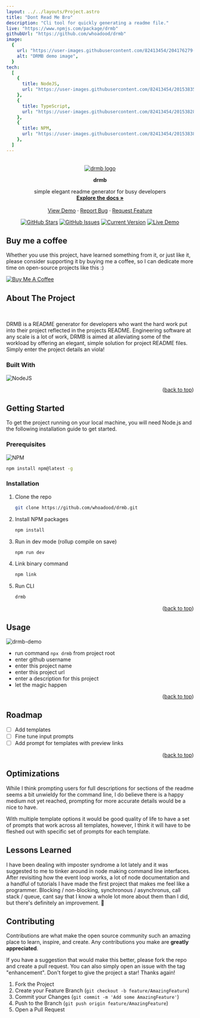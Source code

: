 ```yaml
---
layout: ../../layouts/Project.astro
title: "Dont Read Me Bro"
description: "Cli tool for quickly generating a readme file."
live: "https://www.npmjs.com/package/drmb"
githubUrl: "https://github.com/whoadood/drmb"
image:
  {
    url: "https://user-images.githubusercontent.com/82413454/204176279-2f3702c1-a8b5-42ae-a9ad-c154d89e9f8f.png",
    alt: "DRMB demo image",
  }
tech:
  [
    {
      title: NodeJS,
      url: "https://user-images.githubusercontent.com/82413454/201538353-5621b947-de71-4193-807c-67b55e44166e.svg",
    },
    {
      title: TypeScript,
      url: "https://user-images.githubusercontent.com/82413454/201538286-f5eec681-c586-4fbb-90d8-b5037cfd2bed.svg",
    },
    {
      title: NPM,
      url: "https://user-images.githubusercontent.com/82413454/201538380-39242308-f3af-4c54-80bb-6a360e5eb71d.svg",
    },
  ]
---
```


<a name="readme-top" />
<br />

<div align="center">
  <a href="https://github.com/whoadood/drmb">
    <img src="https://user-images.githubusercontent.com/82413454/200122755-b2f370cb-2dc0-4e56-8a78-2c1f7096f666.png" alt="drmb logo">
  </a>

<strong>drmb</strong>

  <p align="center">
    simple elegant readme generator for busy developers
    <br />
    <a href="https://github.com/drmb/drmb"><strong>Explore the docs »</strong></a>
    <br />
    <br />
    <a href="https://www.npmjs.com/package/drmb">View Demo</a>
    ·
    <a href="https://github.com/whoadood/drmb/issues">Report Bug</a>
    ·
    <a href="https://github.com/whoadood/drmb/issues">Request Feature</a>
  </p>
</div>

<div align="center">

[![GitHub Stars](https://img.shields.io/github/stars/whoadood/drmb.svg)](https://github.com/whoadood/drmb/stargazers) [![GitHub Issues](https://img.shields.io/github/issues/whoadood/drmb.svg)](https://github.com/whoadood/drmb/issues) [![Current Version](https://img.shields.io/badge/version-1.0.0-green.svg)](https://github.com/whoadood/drmb) [![Live Demo](https://img.shields.io/badge/demo-online-green.svg)](https://github.com/whoadood/drmb)

</div>

## Buy me a coffee

Whether you use this project, have learned something from it, or just like it, please consider supporting it by buying me a coffee, so I can dedicate more time on open-source projects like this :)

<a href="https://www.buymeacoffee.com/whoadood" target="_blank"><img src="https://www.buymeacoffee.com/assets/img/custom_images/orange_img.png" alt="Buy Me A Coffee" style="height: auto !important;width: auto !important;" ></a>

## About The Project

<!-- project main image -->

<br>
<!-- project description here -->

DRMB is a README generator for developers who want the hard work put into their project reflected in the projects README. Engineering software at any scale is a lot of work, DRMB is aimed at alleviating some of the workload by offering an elegant, simple solution for project README files. Simply enter the project details an viola!

### Built With

<!-- project technologies icons -->

![NodeJS](https://img.shields.io/badge/node.js-6DA55F?style=for-the-badge&logo=node.js&logoColor=white)

<p align="right">(<a href="#readme-top">back to top</a>)</p>

## Getting Started

To get the project running on your local machine, you will need Node.js and the following installation guide to get started.

### Prerequisites

![NPM](https://img.shields.io/badge/NPM-%23000000.svg?style=for-the-badge&logo=npm&logoColor=white)

```sh
npm install npm@latest -g
```

### Installation

1. Clone the repo
   ```sh
   git clone https://github.com/whoadood/drmb.git
   ```
2. Install NPM packages
   ```sh
   npm install
   ```
3. Run in dev mode (rollup compile on save)
   ```sh
   npm run dev
   ```
4. Link binary command
   ```sh
   npm link
   ```
5. Run CLI
   ```sh
   drmb
   ```

<p align="right">(<a href="#readme-top">back to top</a>)</p>

## Usage

<!-- project demo images -->

![drmb-demo](https://user-images.githubusercontent.com/82413454/200122848-efb7ec04-694f-4e59-a7f2-70ee37a711eb.png)

<!-- project usage guide -->

- run command `npx drmb` from project root
- enter github username
- enter this project name
- enter this project url
- enter a description for this project
- let the magic happen

<p align="right">(<a href="#readme-top">back to top</a>)</p>

## Roadmap

<!-- future plans for project -->

- [ ] Add templates
- [ ] Fine tune input prompts
- [ ] Add prompt for templates with preview links

<!-- link to github issues -->
<!-- See the [open issues](https://github.com/[github-username]/[github-project-name]/issues) for a full list of proposed features (and known issues). -->

<p align="right">(<a href="#readme-top">back to top</a>)</p>

## Optimizations

<!-- optimization plans -->

While I think prompting users for full descriptions for sections of the readme seems a bit unwieldy for the command line, I do believe there is a happy medium not yet reached, prompting for more accurate details would be a nice to have.

With multiple template options it would be good quality of life to have a set of prompts that work across all templates, however, I think it will have to be fleshed out with specific set of prompts for each template.

## Lessons Learned

<!-- a few paragraphs about project learnings -->

I have been dealing with imposter syndrome a lot lately and it was suggested to me to tinker around in node making command line interfaces. After revisiting how the event loop works, a lot of node documentation and a handful of tutorials I have made the first project that makes me feel like a programmer. Blocking / non-blocking, synchronous / asynchronus, call stack / queue, cant say that I know a whole lot more about them than I did, but there's definitely an improvement. 🤷

## Contributing

Contributions are what make the open source community such an amazing place to learn, inspire, and create. Any contributions you make are **greatly appreciated**.

If you have a suggestion that would make this better, please fork the repo and create a pull request. You can also simply open an issue with the tag "enhancement".
Don't forget to give the project a star! Thanks again!

1. Fork the Project
2. Create your Feature Branch (`git checkout -b feature/AmazingFeature`)
3. Commit your Changes (`git commit -m 'Add some AmazingFeature'`)
4. Push to the Branch (`git push origin feature/AmazingFeature`)
5. Open a Pull Request
